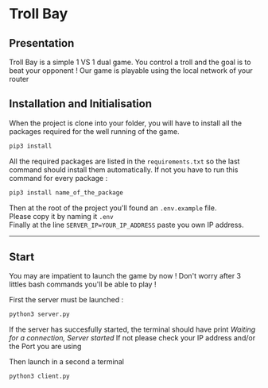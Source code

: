 # Troll Bay

## Presentation
Troll Bay is a simple 1 VS 1 dual game. You control a troll and the goal is to beat your opponent !
Our game is playable using the local network of your router
## Installation and Initialisation
When the project is clone into your folder, you will have to install all the packages required for the well running of the game.
```bash
pip3 install
```
All the required packages are listed in the `requirements.txt` so the last command should install them automatically.
If not you have to run this command for every package :
```bash
pip3 install name_of_the_package
```

Then at the root of the project you'll found an `.env.example` file.  
Please copy it by naming it `.env`  
Finally at the line `SERVER_IP=YOUR_IP_ADDRESS` paste you own IP address.
___
## Start
You may are impatient to launch the game by now !
Don't worry after 3 littles bash commands you'll be able to play !

First the server must be launched : 
```bash
python3 server.py
```
If the server has succesfully started, the terminal should have print *Waiting for a connection, Server started*
If not please check your IP address and/or the Port you are using

Then launch in a second a terminal
```bash
python3 client.py
```